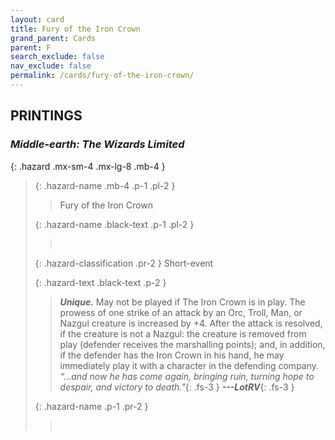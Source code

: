 ```yaml
---
layout: card
title: Fury of the Iron Crown
grand_parent: Cards
parent: F
search_exclude: false
nav_exclude: false
permalink: /cards/fury-of-the-iron-crown/
---
```


## PRINTINGS


### _Middle-earth: The Wizards Limited_

{: .hazard .mx-sm-4 .mx-lg-8 .mb-4 }
> {: .hazard-name .mb-4 .p-1 .pl-2 }
> > <div class="hazard-mp"></div>
> > <div class="card-name">Fury of the Iron Crown</div>
>
> {: .hazard-name .black-text .p-1 .pl-2 }
> > &nbsp;
>
> {: .hazard-classification .pr-2 }
> Short-event
>
> {: .hazard-text .black-text .p-2 }
> > _**Unique.**_ May not be played if The Iron Crown is in play. The prowess of one strike of an attack by an Orc, Troll, Man, or Nazgul creature is increased by +4. After the attack is resolved, if the creature is not a Nazgul: the creature is removed from play (defender receives the marshalling points); and, in addition, if the defender has the Iron Crown in his hand, he may immediately play it with a character in the defending company. <br>_“...and now he has come again, bringing ruin, turning hope to despair, and victory to death."_{: .fs-3 } ***---&#65279;LotRV***{: .fs-3 } 
>
> {: .hazard-name .p-1 .pr-2 }
> > <div class="card-shield"></div>
> > <div class="card-corruption">&nbsp;</div>
